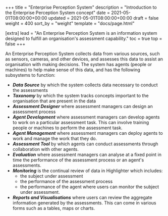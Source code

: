 +++
title = "Enterprise Perception System"
description = "Introduction to the Enterprise Perception System concept"
date = 2021-05-01T08:00:00+00:00
updated = 2021-05-01T08:00:00+00:00
draft = false
weight = 400
sort_by = "weight"
template = "docs/page.html"

[extra]
lead = "An Enterprise Perception System is an information system designed to fulfill an organisation's assessment capability."
toc = true
top = false
+++

An Enterprise Perception System collects data from various sources, such as sensors, cameras, and other devices, and assesses this data to assist an organisation with making decisions. The system has agents (people or machines) to help make sense of this data, and has the following subsystems to function:

* ***Data Source*** by which the system collects data necessary to conduct the assessments
* ***Taxonomy*** by which the system tracks concepts important to the organisation that are present in the data
* ***Assessment Designer*** where assessment managers can design an assessment process
* ***Agent Development*** where assessment managers can develop agents to work on a particular assessment task. This can involve training people or machines to perform the assessment task.
* ***Agent Management*** where assessment managers can deploy agents to work and manage the work that they do.
* ***Assessment Tool*** by which agents can conduct assessments through collaboration with other agents.
* ***Evaluation*** where assessment managers can analyse at a fixed point in time the performance of the assessment process or an agent's assessments.
* ***Monitoring*** is the continual review of data in Highlighter which includes:
  * the subject under assessment
  * the performance of the assessment process
  * the performance of the agent where users can monitor the subject under assessment.
* ***Reports and Visualisations*** where users can review the aggregate information generated by the assessments. This can come in various forms such as a tables, maps or charts.
